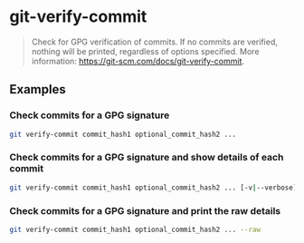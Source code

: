 # git-verify-commit

> Check for GPG verification of commits. If no commits are verified, nothing will be printed, regardless of options specified. More information: <https://git-scm.com/docs/git-verify-commit>.

## Examples

### Check commits for a GPG signature

```bash
git verify-commit commit_hash1 optional_commit_hash2 ...
```

### Check commits for a GPG signature and show details of each commit

```bash
git verify-commit commit_hash1 optional_commit_hash2 ... [-v|--verbose]
```

### Check commits for a GPG signature and print the raw details

```bash
git verify-commit commit_hash1 optional_commit_hash2 ... --raw
```
